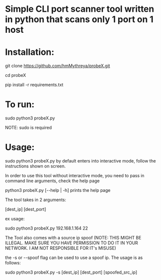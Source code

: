 # Simple CLI port scanner tool written in python that scans only 1 port on 1 host

# Installation:

git clone https://github.com/hmMythreya/probeX.git

cd probeX

pip install -r requirements.txt

# To run:

sudo python3 probeX.py

NOTE: sudo is required

# Usage:

sudo python3 probeX.py by default enters into interactive mode, follow the instructions shown on screen. 

In order to use this tool without interactive mode, you need to pass in command line arguments, check the help page

python3 probeX.py [--help | -h] prints the help page

The tool takes in 2 arguments:

  \[dest_ip]
  \[dest_port]

ex usage:

sudo python3 probeX.py 192.168.1.164 22

The Tool also comes with a source ip spoof (NOTE: THIS MIGHT BE ILLEGAL. MAKE SURE YOU HAVE PERMISSION TO DO IT IN YOUR NETWORK. I AM NOT RESPONSIBLE FOR IT's MISUSE)

the -s or --spoof flag can be used to use a spoof ip. The usage is as follows:

sudo python3 probeX.py -s \[dest_ip] \[dest_port] \[spoofed_src_ip]
